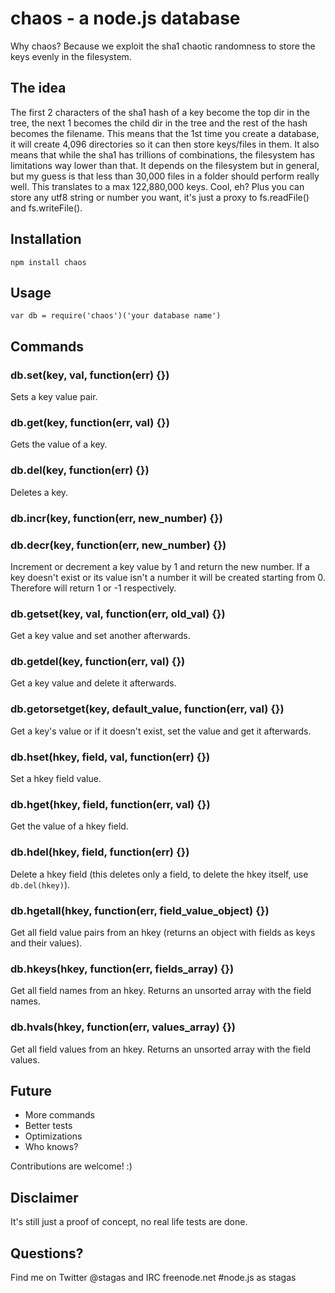 chaos - a node.js database
==========================

Why chaos? Because we exploit the sha1 chaotic randomness to store the keys evenly in the filesystem.

## The idea

The first 2 characters of the sha1 hash of a key become the top dir in the tree, the next 1 becomes the
child dir in the tree and the rest of the hash becomes the filename. This means that the 1st time you
create a database, it will create 4,096 directories so it can then store keys/files in them. It
also means that while the sha1 has trillions of combinations, the filesystem has limitations way lower
than that. It depends on the filesystem but in general, but my guess is that less than 30,000 files in 
a folder should perform really well. This translates to a max 122,880,000 keys. Cool, eh?
Plus you can store any utf8 string or number you want, it's just a proxy to fs.readFile() and fs.writeFile().

## Installation

    npm install chaos

## Usage

    var db = require('chaos')('your database name')

## Commands

### db.set(key, val, function(err) {})

Sets a key value pair.

### db.get(key, function(err, val) {})

Gets the value of a key.
  
### db.del(key, function(err) {})

Deletes a key.

### db.incr(key, function(err, new_number) {})
### db.decr(key, function(err, new_number) {})

Increment or decrement a key value by 1 and return the new number. If a key doesn't exist or its value isn't a number it will be created starting from 0. Therefore will return 1 or -1 respectively.
  
### db.getset(key, val, function(err, old_val) {})
Get a key value and set another afterwards.
  
### db.getdel(key, function(err, val) {})
Get a key value and delete it afterwards.

### db.getorsetget(key, default_value, function(err, val) {})
Get a key's value or if it doesn't exist, set the value and get it afterwards.
  
### db.hset(hkey, field, val, function(err) {})
Set a hkey field value.

### db.hget(hkey, field, function(err, val) {})
Get the value of a hkey field.

### db.hdel(hkey, field, function(err) {})
Delete a hkey field (this deletes only a field, to delete the hkey itself, use `db.del(hkey)`).

### db.hgetall(hkey, function(err, field_value_object) {})
Get all field value pairs from an hkey (returns an object with fields as keys and their values).
  
### db.hkeys(hkey, function(err, fields_array) {})
Get all field names from an hkey. Returns an unsorted array with the field names.

### db.hvals(hkey, function(err, values_array) {})
Get all field values from an hkey. Returns an unsorted array with the field values.
  
## Future

* More commands
* Better tests
* Optimizations
* Who knows?

Contributions are welcome! :)

## Disclaimer

It's still just a proof of concept, no real life tests are done.

## Questions? 

Find me on Twitter @stagas and IRC freenode.net #node.js as stagas
